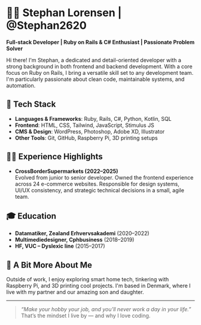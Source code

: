 # 👨‍💻 Stephan Lorensen | @Stephan2620

**Full-stack Developer | Ruby on Rails & C# Enthusiast | Passionate Problem Solver**

Hi there! I'm Stephan, a dedicated and detail-oriented developer with a strong background in both frontend and backend development. With a core focus on Ruby on Rails, I bring a versatile skill set to any development team. I'm particularly passionate about clean code, maintainable systems, and automation.

## 🔧 Tech Stack
- **Languages & Frameworks**: Ruby, Rails, C#, Python, Kotlin, SQL  
- **Frontend**: HTML, CSS, Tailwind, JavaScript, Stimulus JS  
- **CMS & Design**: WordPress, Photoshop, Adobe XD, Illustrator  
- **Other Tools**: Git, GitHub, Raspberry Pi, 3D printing setups

## 👨‍💼 Experience Highlights
- **CrossBorderSupermarkets (2022–2025)**  
  Evolved from junior to senior developer. Owned the frontend experience across 24 e-commerce websites. Responsible for design systems, UI/UX consistency, and strategic technical decisions in a small, agile team.

## 🎓 Education
- **Datamatiker, Zealand Erhvervsakademi** (2020–2022)  
- **Multimediedesigner, Cphbusiness** (2018–2019)  
- **HF, VUC – Dyslexic line** (2015–2017)

## 📌 A Bit More About Me
Outside of work, I enjoy exploring smart home tech, tinkering with Raspberry Pi, and 3D printing cool projects. I'm based in Denmark, where I live with my partner and our amazing son and daughter.

---

> *“Make your hobby your job, and you’ll never work a day in your life.”*  
That’s the mindset I live by — and why I love coding.
